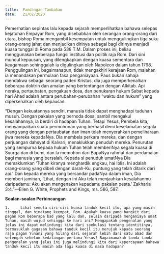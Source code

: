 ```yaml
---
title:  Pandangan Tambahan
date:   21/02/2020
---
```


Pemerhatian sepintas lalu kepada sejarah memperlihatkan bahawa selepas kejatuhan Empayar Rom, yang disebabkan oleh serangan orang-orang dari utara, bishop Roma mengambil kesempatan untuk menggulingkan tiga suku orang-orang jahat dan menjadikan dirinya sebagai bagi dirinya menjadi kuasa tunggal di Roma pada 538 T.M. Dalam proses ini, beliau menggunakan beberapa fungsi institusi dan politik raja Rom. Dari sini muncul kepausan, yang dilengkapkan dengan kuasa sementara dan keagamaan sehinggalah ia digulingkan oleh Napoleon dalam tahun 1798. Penggulingan ini, bagaimanapun, tidak mengakhiri kerajaan Rom, malahan ia menandakan permulaan fasa penganiayaan. Paus bukan sahaja mendakwa sebagai seorang paderi Kristus, dia juga memperkenalkan beberapa doktrin dan amalan yang bertentangan dengan Alkitab. Api neraka, pertaubatan, pengakuan dosa, dan penukaran hukum Sabat kepada hari Ahad adalah antara perubahan-perubahan “waktu dan hukum” yang diperkenalkan oleh kepausan.

“Dengan kekuatannya sendiri, manusia tidak dapat menghadapi tuduhan musuh. Dengan pakaian yang bernoda dosa, sambil mengakui kesalahannya, ia berdiri di hadapan Tuhan. Tetapi Yesus, Pembela kita, menyampaikan suatu permohonan yang berhasil demi keselamatan segala orang yang dengan pertaubatan dan iman telah menyerahkan pemeliharaan jiwa mereka kepadaNya. Dia membela perkara mereka, dan dengan perjuangan dahsyat di Kalvari, menaklukkan penuduh mereka. Penurutan yang sempurna kepada hukum Tuhan telah memberiNya segala kuasa di Syurga dan di bumi, dan Ia memohon dari BapaNya rahmat dan perdamaian bagi manusia yang bersalah. Kepada si penuduh umatNya Dia memaklumkan ‘Tuhan kiranya menghardik engkau, hai Iblis. Ini adalah orang-orang yang dibeli dengan darah-Ku, puntung yang telah ditarik dari api.’ Dan kepada mereka yang bersandar padaNya dalam iman, Dia memberi jaminan, ‘Lihat, dengan ini Aku telah menjauhkan kesalahanmu daripadamu: Aku akan mengenakan kepadamu pakaian pesta.’  Zakharia 3:4.”—Ellen G. White, Prophets and Kings, ms. 586, 587.

**Soalan-soalan Perbincangan**

`1. 	Lihat semula ciri-ciri kuasa tanduk kecil itu, apa yang masih tinggal, dan binatang keempat, Rom. Apakah kuasa yang bangkit dari pagan Rom beberapa bad yang lalu dan, selain daripada menganiaya umat Tuhan, masih wujud sehingga ke hari ini? Mengapakah pengenalan yang jelas ini dapat melindungi kita dari spekulasi tentang identitinya, termasuklah gagasan bahawa tanduk kecil itu merujuk kepada seorang raja pagan Yunani yang hilang dari sejarah lebih dari satu abad dan setengah sebelum kedatangan pertama Yesus? Bagaimanakah tanda-tanda pengenalan yang jelas ini juga melindungi kita dari kepercayaan bahawa tanduk kecil itu masih ada lagi kuasa di masa hadapan?`